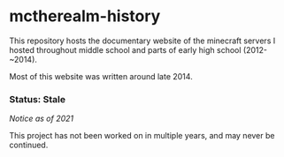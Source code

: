 # mctherealm-history

This repository hosts the documentary website of the minecraft servers I hosted throughout middle school and parts of early high school (2012-~2014).

Most of this website was written around late 2014.

### Status: Stale

*Notice as of 2021*

This project has not been worked on in multiple years, and may never be continued.
